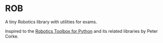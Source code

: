 # ROB

A tiny Robotics library with utilities for exams.

Inspired to the [Robotics Toolbox for Python](https://github.com/petercorke/robotics-toolbox-python) and its related libraries by Peter Corke.
